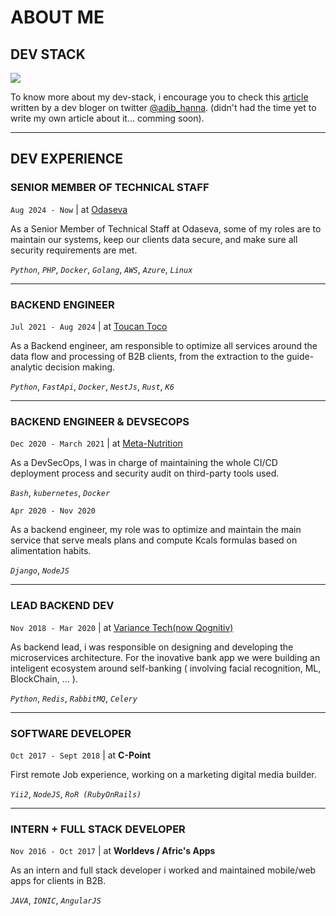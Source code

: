 <h1 class='typing'> ABOUT ME</h1>

## DEV STACK

<img src="https://substackcdn.com/image/fetch/f_auto,q_auto:good,fl_progressive:steep/https%3A%2F%2Fsubstack-post-media.s3.amazonaws.com%2Fpublic%2Fimages%2Fd0b073eb-d7c8-47b6-be88-17fc8b6b5c1b_1280x720.jpeg"  style="width: inherit;"/>

To know more about my dev-stack, i encourage you to check this [article](https://dotfiles.substack.com/p/18-sanix-darker) written by a dev bloger on twitter [@adib_hanna](https://twitter.com/Adib_Hanna). (didn't had the time yet to write my own article about it... comming soon).

-----------

## DEV EXPERIENCE


### SENIOR MEMBER OF TECHNICAL STAFF

`Aug 2024 - Now` | at [Odaseva](https://www.odaseva.com/en/)

As a Senior Member of Technical Staff at Odaseva, some of my roles are to maintain our systems, keep our clients data secure, and make sure all security requirements are met.

*`Python`*, *`PHP`*, *`Docker`*, *`Golang`*, *`AWS`*, *`Azure`*, *`Linux`*

<hr/>

### BACKEND ENGINEER

`Jul 2021 - Aug 2024` | at [Toucan Toco](https://www.toucantoco.com/en/)

As a Backend engineer, am responsible to optimize all services around the data flow and processing of B2B clients, from the extraction to the guide-analytic decision making.

*`Python`*, *`FastApi`*, *`Docker`*, *`NestJs`*, *`Rust`*, *`K6`*

<hr/>

### BACKEND ENGINEER & DEVSECOPS

`Dec 2020 - March 2021` | at [Meta-Nutrition](https://www.metnu.com/)

As a DevSecOps, I was in charge of maintaining the whole CI/CD deployment process and security audit on third-party tools used.

*`Bash`*, *`kubernetes`*, *`Docker`*

`Apr 2020 - Nov 2020`

As a backend engineer, my role was to optimize and maintain the main service that serve meals plans and compute Kcals formulas based on alimentation habits.

*`Django`*, *`NodeJS`*

<hr/>

### LEAD BACKEND DEV

`Nov 2018 - Mar 2020` | at [Variance Tech(now Qognitiv)](https://qognitiv.io/)

As backend lead, i was responsible on designing and developing the microservices architecture.
For the inovative bank app we were building an inteligent ecosystem around self-banking ( involving facial recognition, ML, BlockChain, ... ).

*`Python`*, *`Redis`*, *`RabbitMQ`*, *`Celery`*

<hr/>

### SOFTWARE DEVELOPER

`Oct 2017 - Sept 2018` | at **C-Point**

First remote Job experience, working on a marketing digital media builder.

*`Yii2`*, *`NodeJS`*, *`RoR (RubyOnRails)`*

<hr/>

### INTERN + FULL STACK DEVELOPER

`Nov 2016 - Oct 2017` | at **Worldevs / Afric's Apps**

As an intern and full stack developer i worked and maintained mobile/web apps for clients in B2B.

*`JAVA`*, *`IONIC`*, *`AngularJS`*


